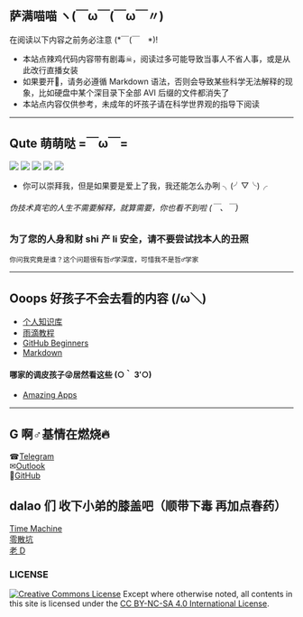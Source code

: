 ## 萨满喵喵 ヽ(￣ω￣(￣ω￣〃)

在阅读以下内容之前务必注意 (*￣(￣　*)!

* 本站点辣鸡代码内容带有剧毒☠，阅读过多可能导致当事人不省人事，或是从此改行直播女装
* 如果要开🍴，请务必遵循 Markdown 语法，否则会导致某些科学无法解释的现象，比如硬盘中某个深目录下全部 AVI 后缀的文件都消失了
* 本站点内容仅供参考，未成年的坏孩子请在科学世界观的指导下阅读

---

## Qute 萌萌哒 =￣ω￣=

![](https://img.shields.io/badge/%E6%AC%A1%E5%85%83-x%3E2%20%E2%88%A9%20x%3C3-red.svg?style=plastic) ![](https://img.shields.io/badge/Zodiac-%20%20%E2%99%93%20%20(%E2%9D%A4%20%CF%89%20%E2%9D%A4)%20-yellow.svg?style=plastic) ![](https://img.shields.io/badge/%20%E2%9D%A4%20-%20%3F%3F%20-red.svg?style=plastic) ![](https://img.shields.io/badge/source%20code-Markdown-f46eb1.svg?style=plastic) ![](https://img.shields.io/badge/host-GitHub%20Pages-61fd60.svg?style=plastic)

* 你可以崇拜我，但是如果要是爱上了我，我还能怎么办咧 ╮(╯▽╰)╭

###### 伪技术真宅的人生不需要解释，就算需要，你也看不到啦 (￣、￣) 

### 为了您的人身和财 shi 产 li 安全，请不要尝试找本人的丑照  
    你问我究竟是谁？这个问题很有哲♂学深度，可惜我不是哲♂学家  

---

## Ooops 好孩子不会去看的内容 (/ω＼)

* [个人知识库](/personalbase/homepage.md)
* [雨滴教程](/rainmeter/index.md)
* [GitHub Beginners](/GitHub-Beginners/index.md)
* [Markdown](/markdown/index.md)

#### 哪家的调皮孩子😜居然看这些 (○｀ 3′○)

* [Amazing Apps](http://amazingapps.org)

---

## G 啊♂基情在燃烧🔥

☎[Telegram](https://t.me/EMLVIRUS)  
✉[Outlook](mailto:EMLVIRUS@outlook.com)  
🔨[GitHub](https://github.com/EMLVIRUS)

## dalao 们 收下小弟的膝盖吧（顺带下毒 再加点春药）

[Time Machine](https://blog.venmos.com/)  
[零散坑](https://03k.org)  
[老 D](https://laod.cn)

### LICENSE
<a rel="license" href="http://creativecommons.org/licenses/by-nc-sa/4.0/"><img alt="Creative Commons License" style="border-width:0" src="https://i.creativecommons.org/l/by-nc-sa/4.0/88x31.png" /></a> Except where otherwise noted, all contents in this site is licensed under the <a rel="license" href="http://creativecommons.org/licenses/by-nc-sa/4.0/">CC BY-NC-SA 4.0 International License</a>.
